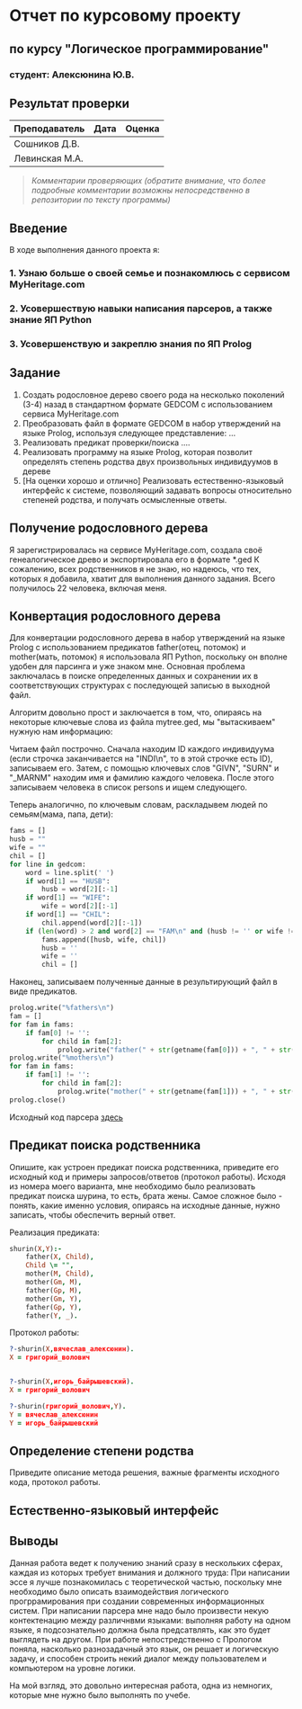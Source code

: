 # Отчет по курсовому проекту
## по курсу "Логическое программирование"

### студент: Алексюнина Ю.В.

## Результат проверки

| Преподаватель     | Дата         |  Оценка       |
|-------------------|--------------|---------------|
| Сошников Д.В. |              |               |
| Левинская М.А.|              |               |

> *Комментарии проверяющих (обратите внимание, что более подробные комментарии возможны непосредственно в репозитории по тексту программы)*

## Введение

В ходе выполнения данного проекта я:

### 1. Узнаю больше о своей семье и познакомлюсь с сервисом MyHeritage.com
### 2. Усовершествую навыки написания парсеров, а также знание ЯП Python
### 3. Усовершенствую и закреплю знания по ЯП Prolog

## Задание

 1. Создать родословное дерево своего рода на несколько поколений (3-4) назад в стандартном формате GEDCOM с использованием сервиса MyHeritage.com 
 2. Преобразовать файл в формате GEDCOM в набор утверждений на языке Prolog, используя следующее представление: ...
 3. Реализовать предикат проверки/поиска .... 
 4. Реализовать программу на языке Prolog, которая позволит определять степень родства двух произвольных индивидуумов в дереве
 5. [На оценки хорошо и отлично] Реализовать естественно-языковый интерфейс к системе, позволяющий задавать вопросы относительно степеней родства, и получать осмысленные ответы. 

## Получение родословного дерева

Я зарегистрировалась на сервисе MyHeritage.com, создала своё генеалогическое древо и экспортировала его в формате *.ged 
К сожалению, всех родственников я не знаю, но надеюсь, что тех, которых я добавила, хватит для выполнения данного задания. Всего получилось 22 человека, включая меня.

## Конвертация родословного дерева

Для конвертации родословного дерева в набор утверждений на языке Prolog с использованием предикатов father(отец, потомок) и mother(мать, потомок) я использовала ЯП Python, поскольку он вполне удобен для парсинга и уже знаком мне.
Основная проблема заключалась в поиске определенных данных и сохранении их в соответствующих структурах с последующей записью в выходной файл. 

Алгоритм довольно прост и заключается в том, что, опираясь на некоторые ключевые слова из файла mytree.ged, мы "вытаскиваем" нужную нам информацию:

Читаем файл построчно. Сначала находим ID каждого индивидуума (если строчка заканчивается на "INDI\n", то в этой строчке есть ID), записываем его. 
Затем, с помощью ключевых слов "GIVN", "SURN" и "_MARNM" находим имя и фамилию каждого человека.
После этого записываем человека в список persons и ищем следующего.

Теперь аналогично, по ключевым словам, раскладывем людей по семьям(мама, папа, дети):
```python
fams = []
husb = ""
wife = ""
chil = []
for line in gedcom:
    word = line.split(' ')
    if word[1] == "HUSB":
        husb = word[2][:-1]
    if word[1] == "WIFE":
        wife = word[2][:-1]
    if word[1] == "CHIL":
        chil.append(word[2][:-1])
    if (len(word) > 2 and word[2] == "FAM\n" and (husb != '' or wife != '')):
        fams.append([husb, wife, chil])
        husb = ''
        wife = ''
        chil = []
```

Наконец, записываем полученные данные в результирующий файл в виде предикатов.

```python
prolog.write("%fathers\n")
fam = []
for fam in fams:
    if fam[0] != '':
        for child in fam[2]:
            prolog.write("father(" + str(getname(fam[0])) + ", " + str(getname(child)) + ").\n")
prolog.write("%mothers\n")
for fam in fams:
    if fam[1] != '':
        for child in fam[2]:
            prolog.write("mother(" + str(getname(fam[1])) + ", " + str(getname(child)) + ").\n")
prolog.close()
```
Исходный код парсера [здесь](pars.py)

## Предикат поиска родственника

Опишите, как устроен предикат поиска родственника, приведите его исходный код и примеры запросов/ответов (протокол работы).
Исходя из номера моего варианта, мне необходимо было реализовать предикат поиска шурина, то есть, брата жены.
Самое сложное было - понять, какие именно условия, опираясь на исходные данные, нужно записать, чтобы обеспечить верный ответ.

Реализация предиката:

```prolog
shurin(X,Y):-
    father(X, Child),
    Child \= "",
    mother(M, Child),
    mother(Gm, M),
    father(Gp, M),
    mother(Gm, Y),
    father(Gp, Y),
    father(Y, _).
```

Протокол работы:

```prolog
?-shurin(X,вячеслав_алексюнин).
X = григорий_волович


?-shurin(X,игорь_байрышевский).
X = григорий_волович

?-shurin(григорий_волович,Y).
Y = вячеслав_алексюнин
Y = игорь_байрышевский
```
## Определение степени родства

Приведите описание метода решения, важные фрагменты исходного кода, протокол работы.

## Естественно-языковый интерфейс

## Выводы

Данная работа ведет к получению знаний сразу в нескольких сферах, каждая из которых требует внимания и должного труда: 
При написании эссе я лучше познакомилась с теоретической частью, поскольку мне необходимо было описать взаимодействия логического прогррамирования при создании современных информационных систем. 
При написании парсера мне надо было произвести некую контектенацию между различнвми языками: выполняя работу на одном языке, я подсознательно должна была предсатвлять, как это будет выглядеть на другом. 
При работе непостредственно с Прологом поняла, насколько разнозадачный это язык, он решает и логическую задачу, и способен строить некий диалог между пользователем и компьютером на уровне логики. 

На мой взгляд, это довольно интересная работа, одна из немногих, которые мне нужно было выполнять по учебе.
